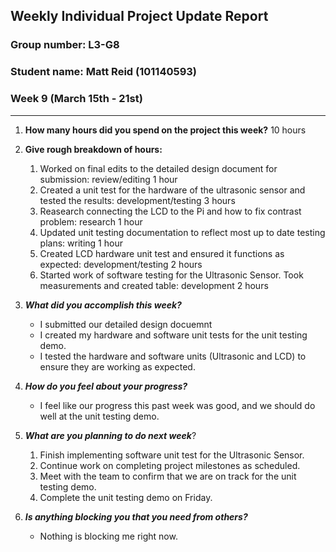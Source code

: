 ## Weekly Individual Project Update Report
### Group number: L3-G8
### Student name: Matt Reid (101140593)

### Week 9 (March 15th - 21st)
___
1. **How many hours did you spend on the project this week?** 10 hours

2. **Give rough breakdown of hours:**
   1. Worked on final edits to the detailed design document for submission: review/editing 1 hour
   2. Created a unit test for the hardware of the ultrasonic sensor and tested the results: development/testing 3 hours
   3. Reasearch connecting the LCD to the Pi and how to fix contrast problem: research 1 hour
   4. Updated unit testing documentation to reflect most up to date testing plans: writing 1 hour
   4. Created LCD hardware unit test and ensured it functions as expected: development/testing 2 hours
   6. Started work of software testing for the Ultrasonic Sensor. Took measurements and created table: development 2 hours

3. ***What did you accomplish this week?***
   - I submitted our detailed design docuemnt
   - I created my hardware and software unit tests for the unit testing demo.
   - I tested the hardware and software units (Ultrasonic and LCD) to ensure they are working as expected.
  
4. ***How do you feel about your progress?***
   - I feel like our progress this past week was good, and we should do well at the unit testing demo.

5. ***What are you planning to do next week***? 
   1. Finish implementing software unit test for the Ultrasonic Sensor.
   2. Continue work on completing project milestones as scheduled.
   3. Meet with the team to confirm that we are on track for the unit testing demo.
   4. Complete the unit testing demo on Friday.

6. ***Is anything blocking you that you need from others?*** 
   - Nothing is blocking me right now.
